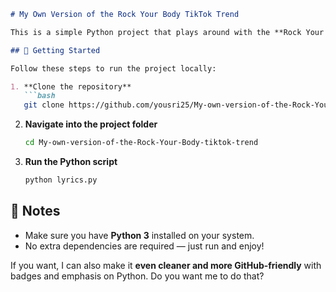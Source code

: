 ````markdown
# My Own Version of the Rock Your Body TikTok Trend

This is a simple Python project that plays around with the **Rock Your Body TikTok trend** in my own way.

## 🚀 Getting Started

Follow these steps to run the project locally:

1. **Clone the repository**
   ```bash
   git clone https://github.com/yousri25/My-own-version-of-the-Rock-Your-Body-tiktok-trend.git
````

2. **Navigate into the project folder**

   ```bash
   cd My-own-version-of-the-Rock-Your-Body-tiktok-trend
   ```

3. **Run the Python script**

   ```bash
   python lyrics.py
   ```

## 📌 Notes

* Make sure you have **Python 3** installed on your system.
* No extra dependencies are required — just run and enjoy!

If you want, I can also make it **even cleaner and more GitHub-friendly** with badges and emphasis on Python. Do you want me to do that?
```

